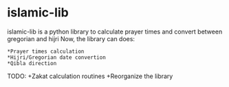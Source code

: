 islamic-lib
===========

islamic-lib is a python library to calculate prayer times and convert between gregorian and hijri
Now, the library can does:

	*Prayer times calculation
	*Hijri/Gregorian date convertion
	*Qibla direction

TODO:
	+Zakat calculation routines
	+Reorganize the library
